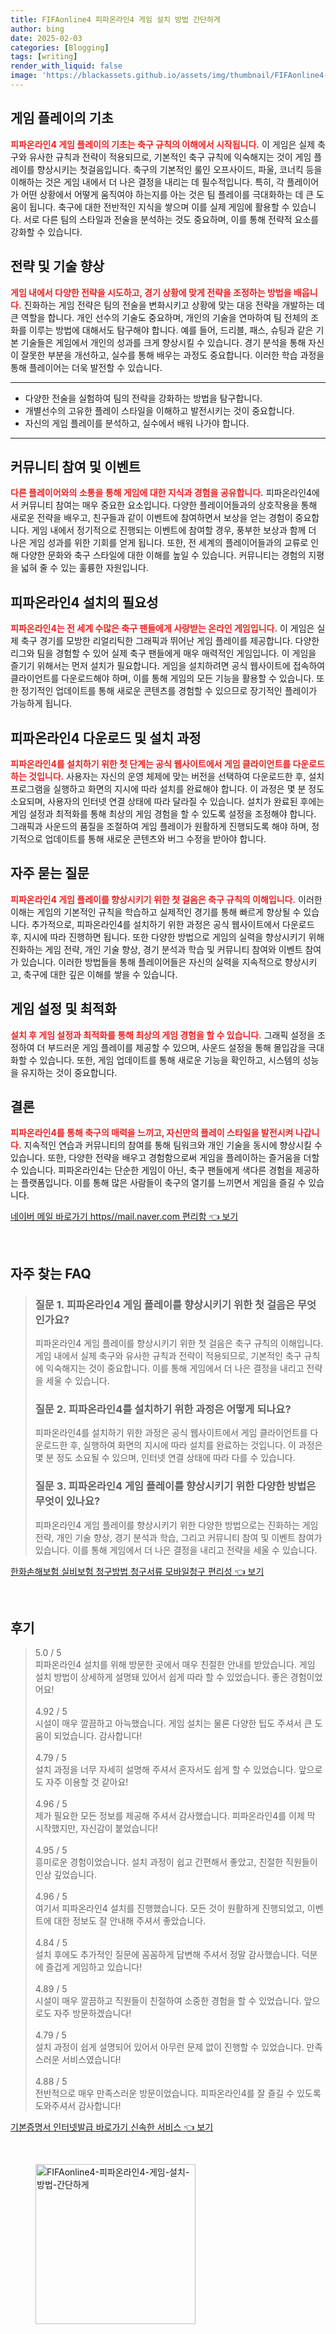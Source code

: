 ```yaml
---
title: FIFAonline4 피파온라인4 게임 설치 방법 간단하게
author: bing
date: 2025-02-03
categories: [Blogging]
tags: [writing]
render_with_liquid: false
image: 'https://blackassets.github.io/assets/img/thumbnail/FIFAonline4-피파온라인4-게임-설치-방법-간단하게.webp'
---
```



<h2 id='게임 플레이 기초'>게임 플레이의 기초</h2>

<p><b><span style="color: #ee2323;">피파온라인4 게임 플레이의 기초는 축구 규칙의 이해에서 시작됩니다.</span></b> 이 게임은 실제 축구와 유사한 규칙과 전략이 적용되므로, 기본적인 축구 규칙에 익숙해지는 것이 게임 플레이를 향상시키는 첫걸음입니다. 축구의 기본적인 룰인 오프사이드, 파울, 코너킥 등을 이해하는 것은 게임 내에서 더 나은 결정을 내리는 데 필수적입니다. 특히, 각 플레이어가 어떤 상황에서 어떻게 움직여야 하는지를 아는 것은 팀 플레이를 극대화하는 데 큰 도움이 됩니다. 축구에 대한 전반적인 지식을 쌓으며 이를 실제 게임에 활용할 수 있습니다. 서로 다른 팀의 스타일과 전술을 분석하는 것도 중요하며, 이를 통해 전략적 요소를 강화할 수 있습니다.</p>

<h2 id='전략과 기술 향상'>전략 및 기술 향상</h2>

<p><b><span style="color: #ee2323;">게임 내에서 다양한 전략을 시도하고, 경기 상황에 맞게 전략을 조정하는 방법을 배웁니다.</span></b> 진화하는 게임 전략은 팀의 전술을 변화시키고 상황에 맞는 대응 전략을 개발하는 데 큰 역할을 합니다. 개인 선수의 기술도 중요하며, 개인의 기술을 연마하여 팀 전체의 조화를 이루는 방법에 대해서도 탐구해야 합니다. 예를 들어, 드리블, 패스, 슈팅과 같은 기본 기술들은 게임에서 개인의 성과를 크게 향상시킬 수 있습니다. 경기 분석을 통해 자신이 잘못한 부분을 개선하고, 실수를 통해 배우는 과정도 중요합니다. 이러한 학습 과정을 통해 플레이어는 더욱 발전할 수 있습니다.</p>

<hr />

<ul>
    <li>다양한 전술을 실험하여 팀의 전략을 강화하는 방법을 탐구합니다.</li>
    <li>개별선수의 고유한 플레이 스타일을 이해하고 발전시키는 것이 중요합니다.</li>
    <li>자신의 게임 플레이를 분석하고, 실수에서 배워 나가야 합니다.</li>
</ul>

<hr />

<h2 id='커뮤니티 참여 및 이벤트'>커뮤니티 참여 및 이벤트</h2>

<p><b><span style="color: #ee2323;">다른 플레이어와의 소통을 통해 게임에 대한 지식과 경험을 공유합니다.</span></b> 피파온라인4에서 커뮤니티 참여는 매우 중요한 요소입니다. 다양한 플레이어들과의 상호작용을 통해 새로운 전략을 배우고, 친구들과 같이 이벤트에 참여하면서 보상을 얻는 경험이 중요합니다. 게임 내에서 정기적으로 진행되는 이벤트에 참여할 경우, 풍부한 보상과 함께 더 나은 게임 성과를 위한 기회를 얻게 됩니다. 또한, 전 세계의 플레이어들과의 교류로 인해 다양한 문화와 축구 스타일에 대한 이해를 높일 수 있습니다. 커뮤니티는 경험의 지평을 넓혀 줄 수 있는 훌륭한 자원입니다.</p>

<h2 id='설치 필수성'>피파온라인4 설치의 필요성</h2>

<p><b><span style="color: #ee2323;">피파온라인4는 전 세계 수많은 축구 팬들에게 사랑받는 온라인 게임입니다.</span></b> 이 게임은 실제 축구 경기를 모방한 리얼리틱한 그래픽과 뛰어난 게임 플레이를 제공합니다. 다양한 리그와 팀을 경험할 수 있어 실제 축구 팬들에게 매우 매력적인 게임입니다. 이 게임을 즐기기 위해서는 먼저 설치가 필요합니다. 게임을 설치하려면 공식 웹사이트에 접속하여 클라이언트를 다운로드해야 하며, 이를 통해 게임의 모든 기능을 활용할 수 있습니다. 또한 정기적인 업데이트를 통해 새로운 콘텐츠를 경험할 수 있으므로 장기적인 플레이가 가능하게 됩니다.</p>

<h2 id='다운로드 및 설치 과정'>피파온라인4 다운로드 및 설치 과정</h2>

<p><b><span style="color: #ee2323;">피파온라인4를 설치하기 위한 첫 단계는 공식 웹사이트에서 게임 클라이언트를 다운로드하는 것입니다.</span></b> 사용자는 자신의 운영 체제에 맞는 버전을 선택하여 다운로드한 후, 설치 프로그램을 실행하고 화면의 지시에 따라 설치를 완료해야 합니다. 이 과정은 몇 분 정도 소요되며, 사용자의 인터넷 연결 상태에 따라 달라질 수 있습니다. 설치가 완료된 후에는 게임 설정과 최적화를 통해 최상의 게임 경험을 할 수 있도록 설정을 조정해야 합니다. 그래픽과 사운드의 품질을 조절하여 게임 플레이가 원활하게 진행되도록 해야 하며, 정기적으로 업데이트를 통해 새로운 콘텐츠와 버그 수정을 받아야 합니다.</p>

<h2 id='자주 묻는 질문'>자주 묻는 질문</h2>

<p><b><span style="color: #ee2323;">피파온라인4 게임 플레이를 향상시키기 위한 첫 걸음은 축구 규칙의 이해입니다.</span></b> 이러한 이해는 게임의 기본적인 규칙을 학습하고 실제적인 경기를 통해 빠르게 향상될 수 있습니다. 추가적으로, 피파온라인4를 설치하기 위한 과정은 공식 웹사이트에서 다운로드 후, 지시에 따라 진행하면 됩니다. 또한 다양한 방법으로 게임의 실력을 향상시키기 위해 진화하는 게임 전략, 개인 기술 향상, 경기 분석과 학습 및 커뮤니티 참여와 이벤트 참여가 있습니다. 이러한 방법들을 통해 플레이어들은 자신의 실력을 지속적으로 향상시키고, 축구에 대한 깊은 이해를 쌓을 수 있습니다.</p>

<h2 id='최적화 필요성'>게임 설정 및 최적화</h2>

<p><b><span style="color: #ee2323;">설치 후 게임 설정과 최적화를 통해 최상의 게임 경험을 할 수 있습니다.</span></b> 그래픽 설정을 조정하여 더 부드러운 게임 플레이를 제공할 수 있으며, 사운드 설정을 통해 몰입감을 극대화할 수 있습니다. 또한, 게임 업데이트를 통해 새로운 기능을 확인하고, 시스템의 성능을 유지하는 것이 중요합니다.</p>

<h2 id='결론'>결론</h2>

<p><b><span style="color: #ee2323;">피파온라인4를 통해 축구의 매력을 느끼고, 자신만의 플레이 스타일을 발전시켜 나갑니다.</span></b> 지속적인 연습과 커뮤니티의 참여를 통해 팀워크와 개인 기술을 동시에 향상시킬 수 있습니다. 또한, 다양한 전략을 배우고 경험함으로써 게임을 플레이하는 즐거움을 더할 수 있습니다. 피파온라인4는 단순한 게임이 아닌, 축구 팬들에게 색다른 경험을 제공하는 플랫폼입니다. 이를 통해 많은 사람들이 축구의 열기를 느끼면서 게임을 즐길 수 있습니다.</p>


<p><a class="click-button" title="네이버 메일 바로가기 https//mail.naver.com 편리함" href="https://blackassets.github.io/posts/%EB%84%A4%EC%9D%B4%EB%B2%84-%EB%A9%94%EC%9D%BC-%EB%B0%94%EB%A1%9C%EA%B0%80%EA%B8%B0-httpsmail.naver.com-%ED%8E%B8%EB%A6%AC%ED%95%A8/" rel="dofollow">네이버 메일 바로가기 https//mail.naver.com 편리함 👈 보기</a></p><br>
<h2 id='자주_찾는_FAQ'>자주 찾는 FAQ</h2>
<div itemscope="" itemtype="https://schema.org/FAQPage"> 
<blockquote> 
<div itemscope="" itemprop="mainEntity" itemtype="https://schema.org/Question"> 
<h3 itemprop="name">질문 1. 피파온라인4 게임 플레이를 향상시키기 위한 첫 걸음은 무엇인가요?</h3> 
<div itemscope="" itemprop="acceptedAnswer" itemtype="https://schema.org/Answer"> 
<span itemprop="text"> 
<p>피파온라인4 게임 플레이를 향상시키기 위한 첫 걸음은 축구 규칙의 이해입니다. 게임 내에서 실제 축구와 유사한 규칙과 전략이 적용되므로, 기본적인 축구 규칙에 익숙해지는 것이 중요합니다. 이를 통해 게임에서 더 나은 결정을 내리고 전략을 세울 수 있습니다.</p> 
</span> 
</div> 
</div> 

<div itemscope="" itemprop="mainEntity" itemtype="https://schema.org/Question"> 
<h3 itemprop="name">질문 2. 피파온라인4를 설치하기 위한 과정은 어떻게 되나요?</h3> 
<div itemscope="" itemprop="acceptedAnswer" itemtype="https://schema.org/Answer"> 
<span itemprop="text"> 
<p>피파온라인4를 설치하기 위한 과정은 공식 웹사이트에서 게임 클라이언트를 다운로드한 후, 실행하여 화면의 지시에 따라 설치를 완료하는 것입니다. 이 과정은 몇 분 정도 소요될 수 있으며, 인터넷 연결 상태에 따라 다를 수 있습니다.</p> 
</span> 
</div> 
</div> 

<div itemscope="" itemprop="mainEntity" itemtype="https://schema.org/Question"> 
<h3 itemprop="name">질문 3. 피파온라인4 게임 플레이를 향상시키기 위한 다양한 방법은 무엇이 있나요?</h3> 
<div itemscope="" itemprop="acceptedAnswer" itemtype="https://schema.org/Answer"> 
<span itemprop="text"> 
<p>피파온라인4 게임 플레이를 향상시키기 위한 다양한 방법으로는 진화하는 게임 전략, 개인 기술 향상, 경기 분석과 학습, 그리고 커뮤니티 참여 및 이벤트 참여가 있습니다. 이를 통해 게임에서 더 나은 결정을 내리고 전략을 세울 수 있습니다.</p> 
</span> 
</div> 
</div> 

</blockquote> 
</div>
<p><a class="click-button" title="한화손해보험 실비보험 청구방법 청구서류 모바일청구 편리성" href="https://blackassets.github.io/posts/%ED%95%9C%ED%99%94%EC%86%90%ED%95%B4%EB%B3%B4%ED%97%98-%EC%8B%A4%EB%B9%84%EB%B3%B4%ED%97%98-%EC%B2%AD%EA%B5%AC%EB%B0%A9%EB%B2%95-%EC%B2%AD%EA%B5%AC%EC%84%9C%EB%A5%98-%EB%AA%A8%EB%B0%94%EC%9D%BC%EC%B2%AD%EA%B5%AC-%ED%8E%B8%EB%A6%AC%EC%84%B1/" rel="dofollow">한화손해보험 실비보험 청구방법 청구서류 모바일청구 편리성 👈 보기</a></p><br>
<h2 id='후기'>후기</h2>
<div itemscope itemtype="https://schema.org/Product">
  <blockquote>
  <div itemprop="review" itemscope itemtype="https://schema.org/Review">
      <div itemprop="reviewRating" itemscope itemtype="https://schema.org/Rating"> <span itemprop="ratingValue">5.0</span> / <span itemprop="bestRating">5</span> </div>
      <span itemprop="reviewBody">피파온라인4 설치를 위해 방문한 곳에서 매우 친절한 안내를 받았습니다. 게임 설치 방법이 상세하게 설명돼 있어서 쉽게 따라 할 수 있었습니다. 좋은 경험이었어요!</span>
  </div>
  <br>
  <div itemprop="review" itemscope itemtype="https://schema.org/Review">
      <div itemprop="reviewRating" itemscope itemtype="https://schema.org/Rating"> <span itemprop="ratingValue">4.92</span> / <span itemprop="bestRating">5</span> </div>
      <span itemprop="reviewBody">시설이 매우 깔끔하고 아늑했습니다. 게임 설치는 물론 다양한 팁도 주셔서 큰 도움이 되었습니다. 감사합니다!</span>
  </div>
  <br>
  <div itemprop="review" itemscope itemtype="https://schema.org/Review">
      <div itemprop="reviewRating" itemscope itemtype="https://schema.org/Rating"> <span itemprop="ratingValue">4.79</span> / <span itemprop="bestRating">5</span> </div>
      <span itemprop="reviewBody">설치 과정을 너무 자세히 설명해 주셔서 혼자서도 쉽게 할 수 있었습니다. 앞으로도 자주 이용할 것 같아요!</span>
  </div>
  <br>
  <div itemprop="review" itemscope itemtype="https://schema.org/Review">
      <div itemprop="reviewRating" itemscope itemtype="https://schema.org/Rating"> <span itemprop="ratingValue">4.96</span> / <span itemprop="bestRating">5</span> </div>
      <span itemprop="reviewBody">제가 필요한 모든 정보를 제공해 주셔서 감사했습니다. 피파온라인4를 이제 막 시작했지만, 자신감이 붙었습니다!</span>
  </div>
  <br>
  <div itemprop="review" itemscope itemtype="https://schema.org/Review">
      <div itemprop="reviewRating" itemscope itemtype="https://schema.org/Rating"> <span itemprop="ratingValue">4.95</span> / <span itemprop="bestRating">5</span> </div>
      <span itemprop="reviewBody">흥미로운 경험이었습니다. 설치 과정이 쉽고 간편해서 좋았고, 친절한 직원들이 인상 깊었습니다.</span>
  </div>
  <br>
  <div itemprop="review" itemscope itemtype="https://schema.org/Review">
      <div itemprop="reviewRating" itemscope itemtype="https://schema.org/Rating"> <span itemprop="ratingValue">4.96</span> / <span itemprop="bestRating">5</span> </div>
      <span itemprop="reviewBody">여기서 피파온라인4 설치를 진행했습니다. 모든 것이 원활하게 진행되었고, 이벤트에 대한 정보도 잘 안내해 주셔서 좋았습니다.</span>
  </div>
  <br>
  <div itemprop="review" itemscope itemtype="https://schema.org/Review">
      <div itemprop="reviewRating" itemscope itemtype="https://schema.org/Rating"> <span itemprop="ratingValue">4.84</span> / <span itemprop="bestRating">5</span> </div>
      <span itemprop="reviewBody">설치 후에도 추가적인 질문에 꼼꼼하게 답변해 주셔서 정말 감사했습니다. 덕분에 즐겁게 게임하고 있습니다!</span>
  </div>
  <br>
  <div itemprop="review" itemscope itemtype="https://schema.org/Review">
      <div itemprop="reviewRating" itemscope itemtype="https://schema.org/Rating"> <span itemprop="ratingValue">4.89</span> / <span itemprop="bestRating">5</span> </div>
      <span itemprop="reviewBody">시설이 매우 깔끔하고 직원들이 친절하여 소중한 경험을 할 수 있었습니다. 앞으로도 자주 방문하겠습니다!</span>
  </div>
  <br>
  <div itemprop="review" itemscope itemtype="https://schema.org/Review">
      <div itemprop="reviewRating" itemscope itemtype="https://schema.org/Rating"> <span itemprop="ratingValue">4.79</span> / <span itemprop="bestRating">5</span> </div>
      <span itemprop="reviewBody">설치 과정이 쉽게 설명되어 있어서 아무런 문제 없이 진행할 수 있었습니다. 만족스러운 서비스였습니다!</span>
  </div>
  <br>
  <div itemprop="review" itemscope itemtype="https://schema.org/Review">
      <div itemprop="reviewRating" itemscope itemtype="https://schema.org/Rating"> <span itemprop="ratingValue">4.88</span> / <span itemprop="bestRating">5</span> </div>
      <span itemprop="reviewBody">전반적으로 매우 만족스러운 방문이었습니다. 피파온라인4를 잘 즐길 수 있도록 도와주셔서 감사합니다!</span>
  </div>
  </blockquote>
</div>
<p><a class="click-button" title="기본증명서 인터넷발급 바로가기 신속한 서비스" href="https://blackassets.github.io/posts/%EA%B8%B0%EB%B3%B8%EC%A6%9D%EB%AA%85%EC%84%9C-%EC%9D%B8%ED%84%B0%EB%84%B7%EB%B0%9C%EA%B8%89-%EB%B0%94%EB%A1%9C%EA%B0%80%EA%B8%B0-%EC%8B%A0%EC%86%8D%ED%95%9C-%EC%84%9C%EB%B9%84%EC%8A%A4/" rel="dofollow">기본증명서 인터넷발급 바로가기 신속한 서비스 👈 보기</a></p><br>
<figure class="image"><img src="https://blackassets.github.io/assets/img/thumbnail/FIFAonline4-피파온라인4-게임-설치-방법-간단하게.webp" alt="FIFAonline4-피파온라인4-게임-설치-방법-간단하게" width="256" height="256"></figure>
